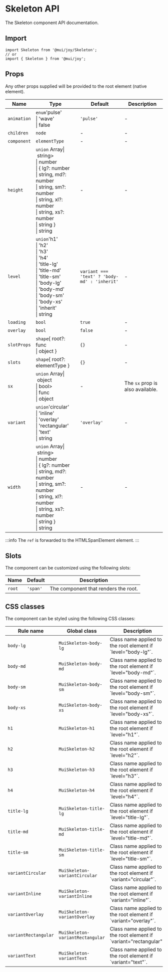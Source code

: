 # Skeleton API

The Skeleton component API documentation.

## Import

```
import Skeleton from '@mui/joy/Skeleton';
// or
import { Skeleton } from '@mui/joy';
```

## Props

Any other props supplied will be provided to the root element (native element).

| Name | Type | Default | Description |
| --- | --- | --- | --- |
| `animation` | `enum`'pulse'<br>\| 'wave'<br>\| false | `'pulse'` | - |
| `children` | `node` | - | - |
| `component` | `elementType` | - | - |
| `height` | `union` Array\| string><br>\| number<br>\| { lg?: number<br>\| string, md?: number<br>\| string, sm?: number<br>\| string, xl?: number<br>\| string, xs?: number<br>\| string }<br>\| string | - | - |
| `level` | `union`'h1'<br>\| 'h2'<br>\| 'h3'<br>\| 'h4'<br>\| 'title-lg'<br>\| 'title-md'<br>\| 'title-sm'<br>\| 'body-lg'<br>\| 'body-md'<br>\| 'body-sm'<br>\| 'body-xs'<br>\| 'inherit'<br>\| string | `variant === 'text' ? 'body-md' : 'inherit'` | - |
| `loading` | `bool` | `true` | - |
| `overlay` | `bool` | `false` | - |
| `slotProps` | `shape`{ root?: func<br>\| object } | `{}` | - |
| `slots` | `shape`{ root?: elementType } | `{}` | - |
| `sx` | `union` Array\| object<br>\| bool><br>\| func<br>\| object | - | The `sx` prop is also available. |
| `variant` | `union`'circular'<br>\| 'inline'<br>\| 'overlay'<br>\| 'rectangular'<br>\| 'text'<br>\| string | `'overlay'` | - |
| `width` | `union` Array\| string><br>\| number<br>\| { lg?: number<br>\| string, md?: number<br>\| string, sm?: number<br>\| string, xl?: number<br>\| string, xs?: number<br>\| string }<br>\| string | - | - |

:::info
The `ref` is forwarded to the HTMLSpanElement element.
:::

## Slots

The component can be customized using the following slots:

| Name | Default | Description |
| --- | --- | --- |
| `root` | `'span'` | The component that renders the root. |

## CSS classes

The component can be styled using the following CSS classes:

| Rule name | Global class | Description |
| --- | --- | --- |
| `body-lg` | `MuiSkeleton-body-lg` | Class name applied to the root element if \`level="body-lg"\`. |
| `body-md` | `MuiSkeleton-body-md` | Class name applied to the root element if \`level="body-md"\`. |
| `body-sm` | `MuiSkeleton-body-sm` | Class name applied to the root element if \`level="body-sm"\`. |
| `body-xs` | `MuiSkeleton-body-xs` | Class name applied to the root element if \`level="body-xs"\`. |
| `h1` | `MuiSkeleton-h1` | Class name applied to the root element if \`level="h1"\`. |
| `h2` | `MuiSkeleton-h2` | Class name applied to the root element if \`level="h2"\`. |
| `h3` | `MuiSkeleton-h3` | Class name applied to the root element if \`level="h3"\`. |
| `h4` | `MuiSkeleton-h4` | Class name applied to the root element if \`level="h4"\`. |
| `title-lg` | `MuiSkeleton-title-lg` | Class name applied to the root element if \`level="title-lg"\`. |
| `title-md` | `MuiSkeleton-title-md` | Class name applied to the root element if \`level="title-md"\`. |
| `title-sm` | `MuiSkeleton-title-sm` | Class name applied to the root element if \`level="title-sm"\`. |
| `variantCircular` | `MuiSkeleton-variantCircular` | Class name applied to the root element if \`variant="circular"\`. |
| `variantInline` | `MuiSkeleton-variantInline` | Class name applied to the root element if \`variant="inline"\`. |
| `variantOverlay` | `MuiSkeleton-variantOverlay` | Class name applied to the root element if \`variant="overlay"\`. |
| `variantRectangular` | `MuiSkeleton-variantRectangular` | Class name applied to the root element if \`variant="rectangular"\`. |
| `variantText` | `MuiSkeleton-variantText` | Class name applied to the root element if \`variant="text"\`. |